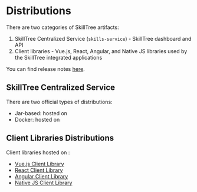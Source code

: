 # Distributions

There are two categories of SkillTree artifacts: 

1. SkillTree Centralized Service (``skills-service``) - SkillTree dashboard and API
1. Client libraries - Vue.js, React, Angular, and Native JS libraries used by the SkillTree integrated applications

You can find release notes [here](/release-notes/).

## SkillTree Centralized Service

There are two official types of distributions: 

- Jar-based: hosted on <external-url label="GitHub" url="https://github.com/NationalSecurityAgency/skills-service/releases/latest" />
- Docker: hosted on <external-url label="DockerHub" url="https://hub.docker.com/r/skilltree/skills-service" />

## Client Libraries Distributions 

Client libraries hosted on <external-url label="npmJS.com" url="https://www.npmjs.com/" />:

<conditional visibilityFlag="noExternalLinks" :visibility-value="false">

- [Vue.js Client Library](https://www.npmjs.com/package/@skilltree/skills-client-vue)
- [React Client Library](https://www.npmjs.com/package/@skilltree/skills-client-react)
- [Angular Client Library](https://www.npmjs.com/package/@skilltree/skills-client-ng)
- [Native JS Client Library](https://www.npmjs.com/package/@skilltree/skills-client-js)

</conditional>
